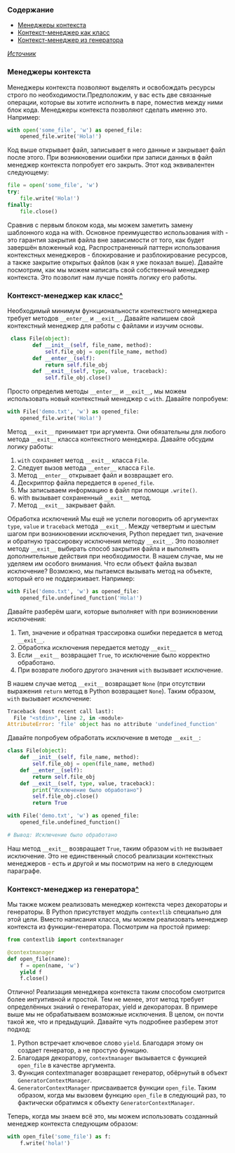 ### Содержание
+ [Менеджеры контекста](#менеджеры-контекста)
+ [Контекст-менеджер как класс](#контекст-менеджер-как-класс)
+ [Контекст-менеджер из генератора](#контекст-менеджер-из-генератора)


*[Источник](https://pavel-karateev.gitbook.io/intermediate-python/sintaksis/context_managers)*
### Менеджеры контекста
Менеджеры контекста позволяют выделять и освобождать ресурсы строго по необходимости.Предположим, у вас есть две связанные операции, которые вы хотите исполнить в паре, поместив между ними блок кода. Менеджеры контекста позволяют сделать именно это. Например:
```python
with open('some_file', 'w') as opened_file:
    opened_file.write('Hola!')
```
Код выше открывает файл, записывает в него данные и закрывает файл после этого. При возникновении ошибки при записи данных в файл менеджер контекста попробует его закрыть. Этот код эквивалентен следующему:
```python
file = open('some_file', 'w')
try:
    file.write('Hola!')
finally:
    file.close()
```
Сравнив с первым блоком кода, мы можем заметить замену шаблонного кода на with. Основное преимущество использования with - это гарантия закрытия файла вне зависимости от того, как будет завершён вложенный код.
Распространенный паттерн использования контекстных менеджеров - блокирование и разблокирование ресурсов, а также закрытие открытых файлов (как я уже показал выше).
Давайте посмотрим, как мы можем написать свой собственный менеджер контекста. Это позволит нам лучше понять логику его работы.

### Контекст-менеджер как класс[^](#содержание)
Необходимый минимум функциональности контекстного менеджера требует методов `__enter__` и `__exit__`. Давайте напишем свой контекстный менеджер для работы с файлами и изучим основы.
```python
 class File(object):
        def __init__(self, file_name, method):
            self.file_obj = open(file_name, method)
        def __enter__(self):
            return self.file_obj
        def __exit__(self, type, value, traceback):
            self.file_obj.close()
```
Просто определив методы `__enter__` и `__exit__`, мы можем использовать новый контекстный менеджер с `with`. Давайте попробуем:
```python
with File('demo.txt', 'w') as opened_file:
    opened_file.write('Hola!')
```
Метод `__exit__` принимает три аргумента. Они обязательны для любого метода `__exit__` класса контекстного менеджера. Давайте обсудим логику работы:
1. `with` сохраняет метод `__exit__` класса `File`.
2. Следует вызов метода `__enter__` класса `File`.
3. Метод `__enter__` открывает файл и возвращает его.
4. Дескриптор файла передается в `opened_file`.
5. Мы записываем информацию в файл при помощи `.write()`.
6. with вызывает сохраненный `__exit__` метод.
7. Метод `__exit__` закрывает файл.

Обработка исключений
Мы ещё не успели поговорить об аргументах `type`, `value` и `traceback` метода `__exit__`. Между четвертым и шестым шагом при возникновении исключения, Python передает тип, значение и обратную трассировку исключения методу `__exit__`. Это позволяет методу `__exit__` выбирать способ закрытия файла и выполнять дополнительные действия при необходимости. В нашем случае, мы не уделяем им особого внимания.
Что если объект файла вызвал исключение? Возможно, мы пытаемся вызывать метод на объекте, который его не поддерживает. Например:
```python
with File('demo.txt', 'w') as opened_file:
    opened_file.undefined_function('Hola!')
```
Давайте разберём шаги, которые выполняет with при возникновении исключения:
1. Тип, значение и обратная трассировка ошибки передается в метод
`__exit__`.
2. Обработка исключения передается методу `__exit__`
3. Если `__exit__` возвращает `True`, то исключение было корректно обработано.
4. При возврате любого другого значения `with` вызывает исключение. 

В нашем случае метод `__exit__` возвращает `None` (при отсутствии выражения `return` метод в Python возвращает `None`). Таким образом, `with` вызывает исключение:
```python
Traceback (most recent call last):
  File "<stdin>", line 2, in <module>
AttributeError: 'file' object has no attribute 'undefined_function'
```
Давайте попробуем обработать исключение в методе `__exit__`:
```python
class File(object):
    def __init__(self, file_name, method):
        self.file_obj = open(file_name, method)
    def __enter__(self):
        return self.file_obj
    def __exit__(self, type, value, traceback):
        print("Исключение было обработано")
        self.file_obj.close()
        return True

with File('demo.txt', 'w') as opened_file:
    opened_file.undefined_function()

# Вывод: Исключение было обработано
```
Наш метод `__exit__` возвращает `True`, таким образом `with` не вызывает исключение.
Это не единственный способ реализации контекстных менеджеров - есть и другой и мы посмотрим на него в следующем параграфе.

### Контекст-менеджер из генератора[^](#содержание)
Мы также можем реализовать менеджер контекста через декораторы и генераторы. В Python присутствует модуль `contextlib` специально для этой цели. Вместо написания класса, мы можем реализовать менеджер контекста из функции-генератора. Посмотрим на простой пример:
```python
from contextlib import contextmanager

@contextmanager
def open_file(name):
    f = open(name, 'w')
    yield f
    f.close()
```
Отлично! Реализация менеджера контекста таким способом смотрится более интуитивной и простой. Тем не менее, этот метод требует определённых знаний о генераторах, yield и декораторах. В примере выше мы не обрабатываем возможные исключения. В целом, он почти такой же, что и предыдущий.
Давайте чуть подробнее разберем этот подход:
1. Python встречает ключевое слово `yield`. Благодаря этому он создает
генератор, а не простую функцию.
2. Благодаря декоратору, `contextmanager` вызывается с функцией
`open_file` в качестве аргумента.
3. Функция contextmanager возвращает генератор, обёрнутый в объект
`GeneratorContextManager`.
4. `GeneratorContextManager` присваивается функции `open_file`. Таким
образом, когда мы вызовем функцию `open_file` в следующий раз, то
фактически обратимся к объекту `GeneratorContextManager`. 

Теперь, когда мы знаем всё это, мы можем использовать созданный менеджер контекста следующим образом:
```python
with open_file('some_file') as f:
    f.write('hola!')
```
